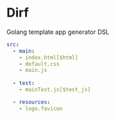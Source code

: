 # Dirf
Golang template app generator DSL

```yaml
src:
  - main:
    - index.html[$html]
    - default.css
    - main.js
  
  - test:
    - mainTest.js[$test_js]

  - resources:
    - logo.favicon

```

